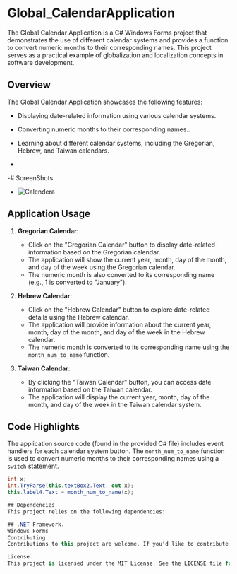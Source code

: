# Global_CalendarApplication

The Global Calendar Application is a C# Windows Forms project that demonstrates the use of different calendar systems and provides a function to convert numeric months to their corresponding names. This project serves as a practical example of globalization and localization concepts in software development.

## Overview

The Global Calendar Application showcases the following features:

- Displaying date-related information using various calendar systems.
- Converting numeric months to their corresponding names..
- Learning about different calendar systems, including the Gregorian, Hebrew, and Taiwan calendars.

- 
-# ScreenShots
- ![Calendera](https://github.com/RoggersAnguzu/Global_CalendarApplication/assets/141458053/ace04c54-3d9f-4b7b-b991-32d54e6350b9)


## Application Usage

1. **Gregorian Calendar**:

   - Click on the "Gregorian Calendar" button to display date-related information based on the Gregorian calendar.
   - The application will show the current year, month, day of the month, and day of the week using the Gregorian calendar.
   - The numeric month is also converted to its corresponding name (e.g., 1 is converted to "January").

2. **Hebrew Calendar**:

   - Click on the "Hebrew Calendar" button to explore date-related details using the Hebrew calendar.
   - The application will provide information about the current year, month, day of the month, and day of the week in the Hebrew calendar.
   - The numeric month is converted to its corresponding name using the `month_num_to_name` function.

3. **Taiwan Calendar**:

   - By clicking the "Taiwan Calendar" button, you can access date information based on the Taiwan calendar.
   - The application will display the current year, month, day of the month, and day of the week in the Taiwan calendar system.

## Code Highlights

The application source code (found in the provided C# file) includes event handlers for each calendar system button. The `month_num_to_name` function is used to convert numeric months to their corresponding names using a `switch` statement.

```csharp
int x;
int.TryParse(this.textBox2.Text, out x);
this.label4.Text = month_num_to_name(x);

## Dependencies
This project relies on the following dependencies:

## .NET Framework.
Windows Forms
Contributing
Contributions to this project are welcome. If you'd like to contribute, please follow the  Contributing Guidelines.

License.
This project is licensed under the MIT License. See the LICENSE file for details.
